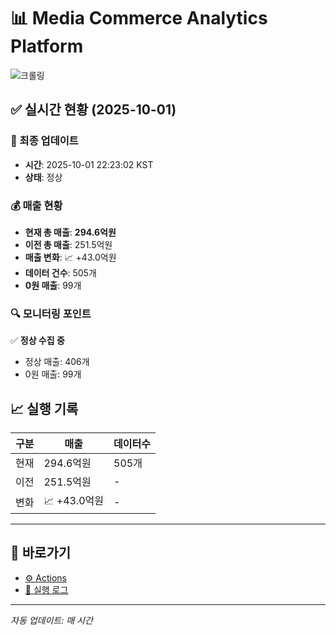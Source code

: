 # 📊 Media Commerce Analytics Platform

![크롤링](https://img.shields.io/badge/크롤링-정상-green)

## ✅ 실시간 현황 (2025-10-01)

### 📍 최종 업데이트
- **시간**: 2025-10-01 22:23:02 KST
- **상태**: 정상

### 💰 매출 현황
- **현재 총 매출**: **294.6억원**
- **이전 총 매출**: 251.5억원
- **매출 변화**: 📈 +43.0억원
- **데이터 건수**: 505개
- **0원 매출**: 99개

### 🔍 모니터링 포인트

✅ **정상 수집 중**
- 정상 매출: 406개
- 0원 매출: 99개


## 📈 실행 기록

| 구분 | 매출 | 데이터수 |
|------|------|----------|
| 현재 | 294.6억원 | 505개 |
| 이전 | 251.5억원 | - |
| 변화 | 📈 +43.0억원 | - |

---

## 🔗 바로가기

- [⚙️ Actions](../../actions)
- [📝 실행 로그](../../actions/workflows/daily_scraping.yml)

---

*자동 업데이트: 매 시간*
